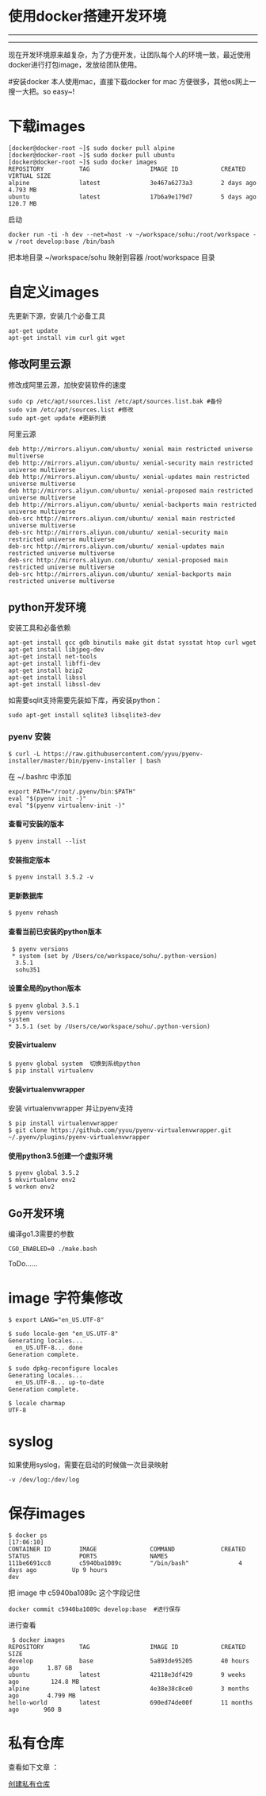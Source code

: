 # 使用docker搭建开发环境

----

---

现在开发环境原来越复杂，为了方便开发，让团队每个人的环境一致，最近使用docker进行打包image，发放给团队使用。

#安装docker
本人使用mac，直接下载docker for mac 方便很多，其他os网上一搜一大把。so easy~!


# 下载images

```
[docker@docker-root ~]$ sudo docker pull alpine
[docker@docker-root ~]$ sudo docker pull ubuntu
[docker@docker-root ~]$ sudo docker images
REPOSITORY          TAG                 IMAGE ID            CREATED             VIRTUAL SIZE
alpine              latest              3e467a6273a3        2 days ago          4.793 MB
ubuntu              latest              17b6a9e179d7        5 days ago          120.7 MB
```

启动

```
docker run -ti -h dev --net=host -v ~/workspace/sohu:/root/workspace -w /root develop:base /bin/bash
```
把本地目录 ~/workspace/sohu 映射到容器 /root/workspace 目录

# 自定义images

先更新下源，安装几个必备工具
```
apt-get update
apt-get install vim curl git wget 
```

## 修改阿里云源

修改成阿里云源，加快安装软件的速度

```
sudo cp /etc/apt/sources.list /etc/apt/sources.list.bak #备份
sudo vim /etc/apt/sources.list #修改
sudo apt-get update #更新列表

```
阿里云源


```
deb http://mirrors.aliyun.com/ubuntu/ xenial main restricted universe multiverse
deb http://mirrors.aliyun.com/ubuntu/ xenial-security main restricted universe multiverse
deb http://mirrors.aliyun.com/ubuntu/ xenial-updates main restricted universe multiverse
deb http://mirrors.aliyun.com/ubuntu/ xenial-proposed main restricted universe multiverse
deb http://mirrors.aliyun.com/ubuntu/ xenial-backports main restricted universe multiverse
deb-src http://mirrors.aliyun.com/ubuntu/ xenial main restricted universe multiverse
deb-src http://mirrors.aliyun.com/ubuntu/ xenial-security main restricted universe multiverse
deb-src http://mirrors.aliyun.com/ubuntu/ xenial-updates main restricted universe multiverse
deb-src http://mirrors.aliyun.com/ubuntu/ xenial-proposed main restricted universe multiverse
deb-src http://mirrors.aliyun.com/ubuntu/ xenial-backports main restricted universe multiverse
```

## python开发环境

安装工具和必备依赖

```
apt-get install gcc gdb binutils make git dstat sysstat htop curl wget
apt-get install libjpeg-dev
apt-get install net-tools
apt-get install libffi-dev
apt-get install bzip2
apt-get install libssl
apt-get install libssl-dev
```

如需要sqlit支持需要先装如下库，再安装python：

```
sudo apt-get install sqlite3 libsqlite3-dev
```

### pyenv 安装

```
$ curl -L https://raw.githubusercontent.com/yyuu/pyenv-installer/master/bin/pyenv-installer | bash
```

在 ~/.bashrc 中添加

```
export PATH="/root/.pyenv/bin:$PATH"
eval "$(pyenv init -)"
eval "$(pyenv virtualenv-init -)"

```

#### 查看可安装的版本

```
$ pyenv install --list
```

#### 安装指定版本

```
$ pyenv install 3.5.2 -v
```

#### 更新数据库

```
$ pyenv rehash
```

#### 查看当前已安装的python版本

```
 $ pyenv versions 
 * system (set by /Users/ce/workspace/sohu/.python-version)
  3.5.1
  sohu351
```

#### 设置全局的python版本

```
$ pyenv global 3.5.1
$ pyenv versions
system
* 3.5.1 (set by /Users/ce/workspace/sohu/.python-version)

```
#### 安装virtualenv

```
$ pyenv global system  切换到系统python
$ pip install virtualenv
```

#### 安装virtualenvwrapper

安装 virtualenvwrapper 并让pyenv支持

```
$ pip install virtualenvwrapper
$ git clone https://github.com/yyuu/pyenv-virtualenvwrapper.git ~/.pyenv/plugins/pyenv-virtualenvwrapper
```


#### 使用python3.5创建一个虚拟环境

```
$ pyenv global 3.5.2
$ mkvirtualenv env2
$ workon env2
```
## Go开发环境

编译go1.3需要的参数

```
CGO_ENABLED=0 ./make.bash
```
ToDo……

# image 字符集修改

```
$ export LANG="en_US.UTF-8"

$ sudo locale-gen "en_US.UTF-8"
Generating locales...
  en_US.UTF-8... done
Generation complete.

$ sudo dpkg-reconfigure locales
Generating locales...
  en_US.UTF-8... up-to-date
Generation complete.

$ locale charmap
UTF-8
```
# syslog 

如果使用syslog，需要在启动的时候做一次目录映射

```
-v /dev/log:/dev/log
```

# 保存images

```
$ docker ps                                                                                                              [17:06:10]
CONTAINER ID        IMAGE               COMMAND             CREATED             STATUS              PORTS               NAMES
111be6691cc8        c5940ba1089c        "/bin/bash"              4 days ago          Up 9 hours                                        dev
```

把 image 中 c5940ba1089c 这个字段记住

```
docker commit c5940ba1089c develop:base  #进行保存
```

进行查看

```
 $ docker images                                                                                                          
REPOSITORY          TAG                 IMAGE ID            CREATED             SIZE
develop             base                5a893de95205        40 hours ago        1.87 GB
ubuntu              latest              42118e3df429        9 weeks ago         124.8 MB
alpine              latest              4e38e38c8ce0        3 months ago        4.799 MB
hello-world         latest              690ed74de00f        11 months ago       960 B
```
# 私有仓库

查看如下文章 ：

[创建私有仓库](https://yeasy.gitbooks.io/docker_practice/content/repository/local_repo.html)


